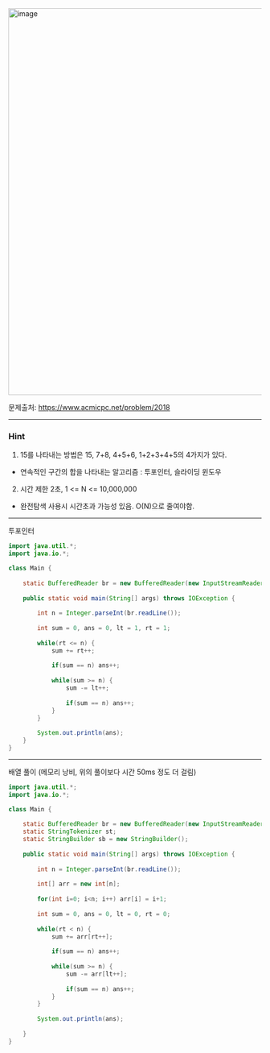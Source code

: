 <img width="1170" height="768" alt="image" src="https://github.com/user-attachments/assets/cbfe4877-aad9-44eb-949a-3ff98cc208e7" />

문제출처: https://www.acmicpc.net/problem/2018

---

### Hint

1. 15를 나타내는 방법은 15, 7+8, 4+5+6, 1+2+3+4+5의 4가지가 있다.
- 연속적인 구간의 합을 나타내는 알고리즘 : 투포인터, 슬라이딩 윈도우 

2. 시간 제한 2초, 1 <= N <= 10,000,000
- 완전탐색 사용시 시간초과 가능성 있음. O(N)으로 줄여야함.

---

투포인터

```java
import java.util.*;
import java.io.*;

class Main {
    
    static BufferedReader br = new BufferedReader(new InputStreamReader(System.in));
    
    public static void main(String[] args) throws IOException {
        
        int n = Integer.parseInt(br.readLine());
        
        int sum = 0, ans = 0, lt = 1, rt = 1;
        
        while(rt <= n) {
            sum += rt++;
            
            if(sum == n) ans++;
            
            while(sum >= n) {
                sum -= lt++;
                
                if(sum == n) ans++;
            }
        }
        
        System.out.println(ans);
    }
}
```

---

배열 풀이 (메모리 낭비, 위의 풀이보다 시간 50ms 정도 더 걸림)

```java
import java.util.*;
import java.io.*;

class Main {
    
    static BufferedReader br = new BufferedReader(new InputStreamReader(System.in));
    static StringTokenizer st;
    static StringBuilder sb = new StringBuilder();
    
    public static void main(String[] args) throws IOException {
        
        int n = Integer.parseInt(br.readLine());
        
        int[] arr = new int[n];
        
        for(int i=0; i<n; i++) arr[i] = i+1;
        
        int sum = 0, ans = 0, lt = 0, rt = 0;
        
        while(rt < n) {
            sum += arr[rt++];
            
            if(sum == n) ans++;
            
            while(sum >= n) {
                sum -= arr[lt++];
                
                if(sum == n) ans++;
            }
        }
        
        System.out.println(ans);
        
    }
}


```


